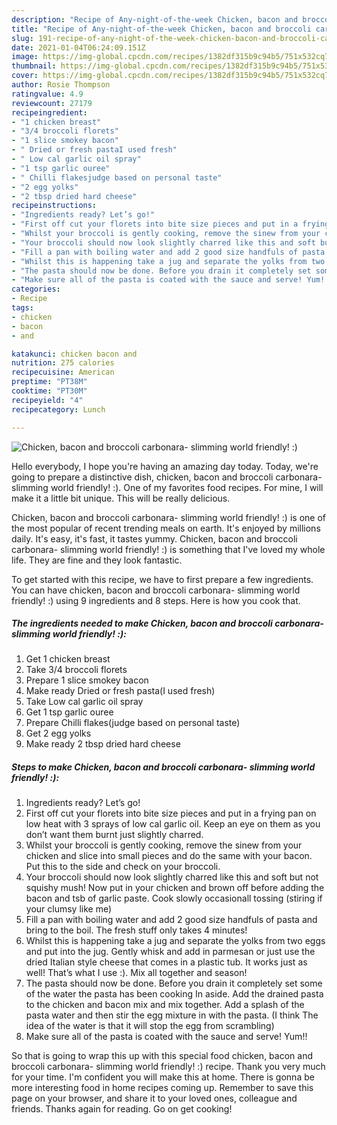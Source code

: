 ```yaml
---
description: "Recipe of Any-night-of-the-week Chicken, bacon and broccoli carbonara- slimming world friendly! :)"
title: "Recipe of Any-night-of-the-week Chicken, bacon and broccoli carbonara- slimming world friendly! :)"
slug: 191-recipe-of-any-night-of-the-week-chicken-bacon-and-broccoli-carbonara-slimming-world-friendly
date: 2021-01-04T06:24:09.151Z
image: https://img-global.cpcdn.com/recipes/1382df315b9c94b5/751x532cq70/chicken-bacon-and-broccoli-carbonara-slimming-world-friendly-recipe-main-photo.jpg
thumbnail: https://img-global.cpcdn.com/recipes/1382df315b9c94b5/751x532cq70/chicken-bacon-and-broccoli-carbonara-slimming-world-friendly-recipe-main-photo.jpg
cover: https://img-global.cpcdn.com/recipes/1382df315b9c94b5/751x532cq70/chicken-bacon-and-broccoli-carbonara-slimming-world-friendly-recipe-main-photo.jpg
author: Rosie Thompson
ratingvalue: 4.9
reviewcount: 27179
recipeingredient:
- "1 chicken breast"
- "3/4 broccoli florets"
- "1 slice smokey bacon"
- " Dried or fresh pastaI used fresh"
- " Low cal garlic oil spray"
- "1 tsp garlic ouree"
- " Chilli flakesjudge based on personal taste"
- "2 egg yolks"
- "2 tbsp dried hard cheese"
recipeinstructions:
- "Ingredients ready? Let’s go!"
- "First off cut your florets into bite size pieces and put in a frying pan on low heat with 3 sprays of low cal garlic oil. Keep an eye on them as you don’t want them burnt just slightly charred."
- "Whilst your broccoli is gently cooking, remove the sinew from your chicken and slice into small pieces and do the same with your bacon. Put this to the side and check on your broccoli."
- "Your broccoli should now look slightly charred like this and soft but not squishy mush! Now put in your chicken and brown off before adding the bacon and tsb of garlic paste. Cook slowly occasionall tossing (stiring if your clumsy like me)"
- "Fill a pan with boiling water and add 2 good size handfuls of pasta and bring to the boil. The fresh stuff only takes 4 minutes!"
- "Whilst this is happening take a jug and separate the yolks from two eggs and put into the jug. Gently whisk and add in parmesan or just use the dried Italian style cheese that comes in a plastic tub. It works just as well! That’s what I use :). Mix all together and season!"
- "The pasta should now be done. Before you drain it completely set some of the water the pasta has been cooking In aside. Add the drained pasta to the chicken and bacon mix and mix together. Add a splash of the pasta water and then stir the egg mixture in with the pasta. (I think The idea of the water is that it will stop the egg from scrambling)"
- "Make sure all of the pasta is coated with the sauce and serve! Yum!!"
categories:
- Recipe
tags:
- chicken
- bacon
- and

katakunci: chicken bacon and 
nutrition: 275 calories
recipecuisine: American
preptime: "PT38M"
cooktime: "PT30M"
recipeyield: "4"
recipecategory: Lunch

---
```



![Chicken, bacon and broccoli carbonara- slimming world friendly! :)](https://img-global.cpcdn.com/recipes/1382df315b9c94b5/751x532cq70/chicken-bacon-and-broccoli-carbonara-slimming-world-friendly-recipe-main-photo.jpg)

Hello everybody, I hope you're having an amazing day today. Today, we're going to prepare a distinctive dish, chicken, bacon and broccoli carbonara- slimming world friendly! :). One of my favorites food recipes. For mine, I will make it a little bit unique. This will be really delicious.

Chicken, bacon and broccoli carbonara- slimming world friendly! :) is one of the most popular of recent trending meals on earth. It's enjoyed by millions daily. It's easy, it's fast, it tastes yummy. Chicken, bacon and broccoli carbonara- slimming world friendly! :) is something that I've loved my whole life. They are fine and they look fantastic.




To get started with this recipe, we have to first prepare a few ingredients. You can have chicken, bacon and broccoli carbonara- slimming world friendly! :) using 9 ingredients and 8 steps. Here is how you cook that.

<!--inarticleads1-->

##### The ingredients needed to make Chicken, bacon and broccoli carbonara- slimming world friendly! :):

1. Get 1 chicken breast
1. Take 3/4 broccoli florets
1. Prepare 1 slice smokey bacon
1. Make ready  Dried or fresh pasta(I used fresh)
1. Take  Low cal garlic oil spray
1. Get 1 tsp garlic ouree
1. Prepare  Chilli flakes(judge based on personal taste)
1. Get 2 egg yolks
1. Make ready 2 tbsp dried hard cheese




<!--inarticleads2-->

##### Steps to make Chicken, bacon and broccoli carbonara- slimming world friendly! :):

1. Ingredients ready? Let’s go!
1. First off cut your florets into bite size pieces and put in a frying pan on low heat with 3 sprays of low cal garlic oil. Keep an eye on them as you don’t want them burnt just slightly charred.
1. Whilst your broccoli is gently cooking, remove the sinew from your chicken and slice into small pieces and do the same with your bacon. Put this to the side and check on your broccoli.
1. Your broccoli should now look slightly charred like this and soft but not squishy mush! Now put in your chicken and brown off before adding the bacon and tsb of garlic paste. Cook slowly occasionall tossing (stiring if your clumsy like me)
1. Fill a pan with boiling water and add 2 good size handfuls of pasta and bring to the boil. The fresh stuff only takes 4 minutes!
1. Whilst this is happening take a jug and separate the yolks from two eggs and put into the jug. Gently whisk and add in parmesan or just use the dried Italian style cheese that comes in a plastic tub. It works just as well! That’s what I use :). Mix all together and season!
1. The pasta should now be done. Before you drain it completely set some of the water the pasta has been cooking In aside. Add the drained pasta to the chicken and bacon mix and mix together. Add a splash of the pasta water and then stir the egg mixture in with the pasta. (I think The idea of the water is that it will stop the egg from scrambling)
1. Make sure all of the pasta is coated with the sauce and serve! Yum!!




So that is going to wrap this up with this special food chicken, bacon and broccoli carbonara- slimming world friendly! :) recipe. Thank you very much for your time. I'm confident you will make this at home. There is gonna be more interesting food in home recipes coming up. Remember to save this page on your browser, and share it to your loved ones, colleague and friends. Thanks again for reading. Go on get cooking!
